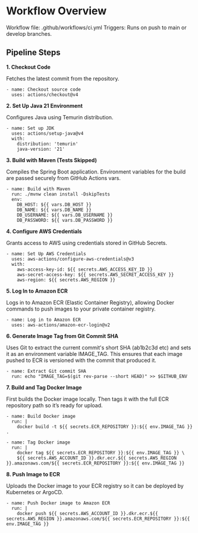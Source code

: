 # Workflow Overview
Workflow file: .github/workflows/ci.yml
Triggers: Runs on push to main or develop branches.

## Pipeline Steps
**1. Checkout Code**

Fetches the latest commit from the repository.

```
- name: Checkout source code
  uses: actions/checkout@v4
```

**2. Set Up Java 21 Environment**

Configures Java using Temurin distribution.

```
- name: Set up JDK
  uses: actions/setup-java@v4
  with:
    distribution: 'temurin'
    java-version: '21'
```

**3. Build with Maven (Tests Skipped)**

Compiles the Spring Boot application. Environment variables for the build are passed securely from GitHub Actions vars.

```
- name: Build with Maven
  run: ./mvnw clean install -DskipTests
  env:
    DB_HOST: ${{ vars.DB_HOST }}
    DB_NAME: ${{ vars.DB_NAME }}
    DB_USERNAME: ${{ vars.DB_USERNAME }}
    DB_PASSWORD: ${{ vars.DB_PASSWORD }}
```

**4. Configure AWS Credentials**

Grants access to AWS using credentials stored in GitHub Secrets.

```
- name: Set Up AWS Credentials
  uses: aws-actions/configure-aws-credentials@v3
  with:
    aws-access-key-id: ${{ secrets.AWS_ACCESS_KEY_ID }}
    aws-secret-access-key: ${{ secrets.AWS_SECRET_ACCESS_KEY }}
    aws-region: ${{ secrets.AWS_REGION }}
```

**5. Log In to Amazon ECR**

Logs in to Amazon ECR (Elastic Container Registry), allowing Docker commands to push images to your private container registry.
```
- name: Log in to Amazon ECR
  uses: aws-actions/amazon-ecr-login@v2
```

**6. Generate Image Tag from Git Commit SHA**

Uses Git to extract the current commit's short SHA (ab1b2c3d etc) and sets it as an environment variable IMAGE_TAG. This ensures that each image pushed to ECR is versioned with the commit that produced it.
```
- name: Extract Git commit SHA
  run: echo "IMAGE_TAG=$(git rev-parse --short HEAD)" >> $GITHUB_ENV
```

**7. Build and Tag Docker Image**

First builds the Docker image locally. Then tags it with the full ECR repository path so it’s ready for upload.
```
- name: Build Docker image
  run: |
    docker build -t ${{ secrets.ECR_REPOSITORY }}:${{ env.IMAGE_TAG }} .

- name: Tag Docker image
  run: |
    docker tag ${{ secrets.ECR_REPOSITORY }}:${{ env.IMAGE_TAG }} \
    ${{ secrets.AWS_ACCOUNT_ID }}.dkr.ecr.${{ secrets.AWS_REGION }}.amazonaws.com/${{ secrets.ECR_REPOSITORY }}:${{ env.IMAGE_TAG }}
```

**8. Push Image to ECR**

Uploads the Docker image to your ECR registry so it can be deployed by Kubernetes or ArgoCD.
```
- name: Push Docker image to Amazon ECR
  run: |
    docker push ${{ secrets.AWS_ACCOUNT_ID }}.dkr.ecr.${{ secrets.AWS_REGION }}.amazonaws.com/${{ secrets.ECR_REPOSITORY }}:${{ env.IMAGE_TAG }}
```